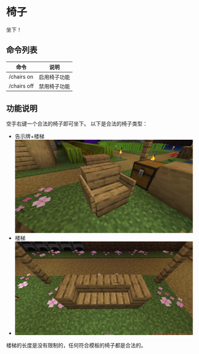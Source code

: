 # 椅子

坐下！

## 命令列表

| 命令          | 说明     |
|-------------|--------|
| /chairs on  | 启用椅子功能 |
| /chairs off | 禁用椅子功能 |

## 功能说明

空手右键一个合法的椅子即可坐下。
以下是合法的椅子类型：

- 告示牌+楼梯
  ![2024-06-22_22.43.53.png](../images/功能/椅子/2024-06-22_22.43.53.png)
- 楼梯
- ![2024-06-22_22.44.03.png](../images/功能/椅子/2024-06-22_22.44.03.png)

楼梯的长度是没有限制的，任何符合模板的椅子都是合法的。

